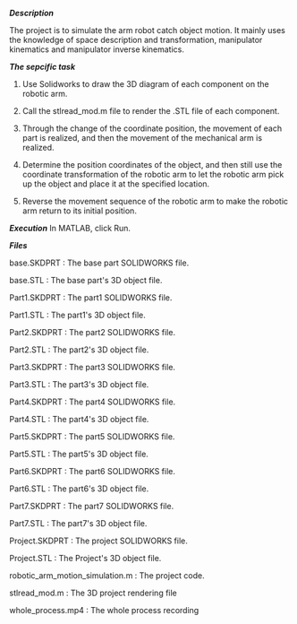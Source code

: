 ***Description***

The project is to simulate the arm robot catch object motion. It mainly uses the knowledge of space description and transformation, 
manipulator kinematics and manipulator inverse kinematics.

***The sepcific task***

1. Use Solidworks to draw the 3D diagram of each component on the robotic arm.

2. Call the stlread_mod.m file to render the .STL file of each component.

3. Through the change of the coordinate position, the movement of each part is realized, and then the movement of the mechanical arm is realized.

4. Determine the position coordinates of the object, and then still use the coordinate transformation of the robotic arm to let the robotic arm pick up the object and place it at the specified location.

5. Reverse the movement sequence of the robotic arm to make the robotic arm return to its initial position.

***Execution***
In MATLAB, click Run.

***Files***

base.SKDPRT  : The base part SOLIDWORKS file.

base.STL  : The base part's 3D object file.

Part1.SKDPRT  : The part1 SOLIDWORKS file.

Part1.STL  : The part1's 3D object file.

Part2.SKDPRT  : The part2 SOLIDWORKS file.

Part2.STL  : The part2's 3D object file.

Part3.SKDPRT  : The part3 SOLIDWORKS file.

Part3.STL  : The part3's 3D object file.

Part4.SKDPRT  : The part4 SOLIDWORKS file.

Part4.STL  : The part4's 3D object file.

Part5.SKDPRT  : The part5 SOLIDWORKS file.

Part5.STL  : The part5's 3D object file.

Part6.SKDPRT  : The part6 SOLIDWORKS file.

Part6.STL  : The part6's 3D object file.

Part7.SKDPRT  : The part7 SOLIDWORKS file.

Part7.STL  : The part7's 3D object file.

Project.SKDPRT  : The project SOLIDWORKS file.

Project.STL  : The Project's 3D object file.

robotic_arm_motion_simulation.m  : The project code.

stlread_mod.m  : The 3D project rendering file

whole_process.mp4  : The whole process recording